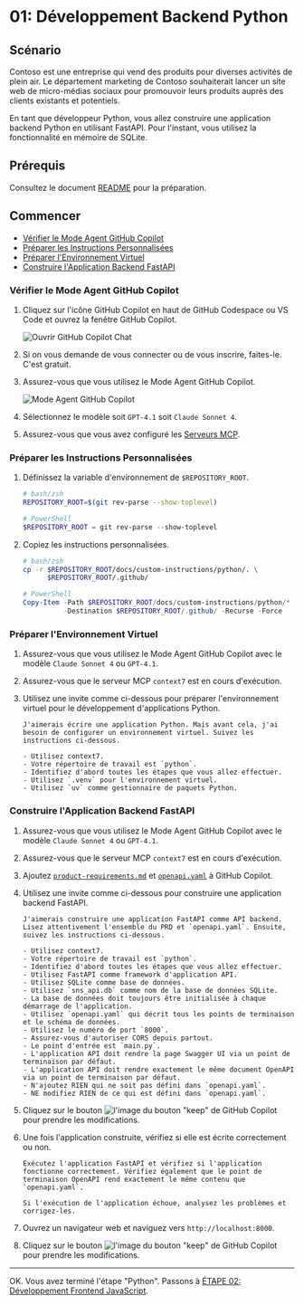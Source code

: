 # 01: Développement Backend Python

## Scénario

Contoso est une entreprise qui vend des produits pour diverses activités de plein air. Le département marketing de Contoso souhaiterait lancer un site web de micro-médias sociaux pour promouvoir leurs produits auprès des clients existants et potentiels.

En tant que développeur Python, vous allez construire une application backend Python en utilisant FastAPI. Pour l'instant, vous utilisez la fonctionnalité en mémoire de SQLite.

## Prérequis

Consultez le document [README](../README.md) pour la préparation.

## Commencer

- [Vérifier le Mode Agent GitHub Copilot](#verifier-le-mode-agent-github-copilot)
- [Préparer les Instructions Personnalisées](#preparer-les-instructions-personnalisees)
- [Préparer l'Environnement Virtuel](#preparer-lenvironnement-virtuel)
- [Construire l'Application Backend FastAPI](#construire-lapplication-backend-fastapi)

### Vérifier le Mode Agent GitHub Copilot

1. Cliquez sur l'icône GitHub Copilot en haut de GitHub Codespace ou VS Code et ouvrez la fenêtre GitHub Copilot.

   ![Ouvrir GitHub Copilot Chat](../../docs/images/setup-02.png)

1. Si on vous demande de vous connecter ou de vous inscrire, faites-le. C'est gratuit.
1. Assurez-vous que vous utilisez le Mode Agent GitHub Copilot.

   ![Mode Agent GitHub Copilot](../../docs/images/setup-03.png)

1. Sélectionnez le modèle soit `GPT-4.1` soit `Claude Sonnet 4`.
1. Assurez-vous que vous avez configuré les [Serveurs MCP](./00-setup.md#configurer-les-serveurs-mcp).

### Préparer les Instructions Personnalisées

1. Définissez la variable d'environnement de `$REPOSITORY_ROOT`.

   ```bash
   # bash/zsh
   REPOSITORY_ROOT=$(git rev-parse --show-toplevel)
   ```

   ```powershell
   # PowerShell
   $REPOSITORY_ROOT = git rev-parse --show-toplevel
   ```

1. Copiez les instructions personnalisées.

    ```bash
    # bash/zsh
    cp -r $REPOSITORY_ROOT/docs/custom-instructions/python/. \
          $REPOSITORY_ROOT/.github/
    ```

    ```powershell
    # PowerShell
    Copy-Item -Path $REPOSITORY_ROOT/docs/custom-instructions/python/* `
              -Destination $REPOSITORY_ROOT/.github/ -Recurse -Force
    ```

### Préparer l'Environnement Virtuel

1. Assurez-vous que vous utilisez le Mode Agent GitHub Copilot avec le modèle `Claude Sonnet 4` ou `GPT-4.1`.
1. Assurez-vous que le serveur MCP `context7` est en cours d'exécution.
1. Utilisez une invite comme ci-dessous pour préparer l'environnement virtuel pour le développement d'applications Python.

    ```text
    J'aimerais écrire une application Python. Mais avant cela, j'ai besoin de configurer un environnement virtuel. Suivez les instructions ci-dessous.
    
    - Utilisez context7.
    - Votre répertoire de travail est `python`.
    - Identifiez d'abord toutes les étapes que vous allez effectuer.
    - Utilisez `.venv` pour l'environnement virtuel.
    - Utilisez `uv` comme gestionnaire de paquets Python.
    ```

### Construire l'Application Backend FastAPI

1. Assurez-vous que vous utilisez le Mode Agent GitHub Copilot avec le modèle `Claude Sonnet 4` ou `GPT-4.1`.
1. Assurez-vous que le serveur MCP `context7` est en cours d'exécution.
1. Ajoutez [`product-requirements.md`](../product-requirements.md) et [`openapi.yaml`](../openapi.yaml) à GitHub Copilot.
1. Utilisez une invite comme ci-dessous pour construire une application backend FastAPI.

    ```text
    J'aimerais construire une application FastAPI comme API backend. Lisez attentivement l'ensemble du PRD et `openapi.yaml`. Ensuite, suivez les instructions ci-dessous.
    
    - Utilisez context7.
    - Votre répertoire de travail est `python`.
    - Identifiez d'abord toutes les étapes que vous allez effectuer.
    - Utilisez FastAPI comme framework d'application API.
    - Utilisez SQLite comme base de données.
    - Utilisez `sns_api.db` comme nom de la base de données SQLite.
    - La base de données doit toujours être initialisée à chaque démarrage de l'application.
    - Utilisez `openapi.yaml` qui décrit tous les points de terminaison et le schéma de données.
    - Utilisez le numéro de port `8000`.
    - Assurez-vous d'autoriser CORS depuis partout.
    - Le point d'entrée est `main.py`.
    - L'application API doit rendre la page Swagger UI via un point de terminaison par défaut.
    - L'application API doit rendre exactement le même document OpenAPI via un point de terminaison par défaut.
    - N'ajoutez RIEN qui ne soit pas défini dans `openapi.yaml`.
    - NE modifiez RIEN de ce qui est défini dans `openapi.yaml`.
    ```

1. Cliquez sur le bouton ![l'image du bouton "keep"](https://img.shields.io/badge/keep-blue) de GitHub Copilot pour prendre les modifications.
1. Une fois l'application construite, vérifiez si elle est écrite correctement ou non.

    ```text
    Exécutez l'application FastAPI et vérifiez si l'application fonctionne correctement. Vérifiez également que le point de terminaison OpenAPI rend exactement le même contenu que `openapi.yaml`.

    Si l'exécution de l'application échoue, analysez les problèmes et corrigez-les.
    ```

1. Ouvrez un navigateur web et naviguez vers `http://localhost:8000`.
1. Cliquez sur le bouton ![l'image du bouton "keep"](https://img.shields.io/badge/keep-blue) de GitHub Copilot pour prendre les modifications.

---

OK. Vous avez terminé l'étape "Python". Passons à [ÉTAPE 02: Développement Frontend JavaScript](./02-javascript.md).